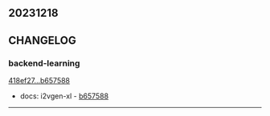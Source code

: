 ## 20231218

## CHANGELOG

### backend-learning

[418ef27...b657588](https://github.com/zhbhun/backend-learning/compare/418ef27...b657588)

* docs: i2vgen-xl - [b657588](https://github.com/zhbhun/backend-learning/commit/b65758860bd8ef991577c8c05beca188289eb3db)

---


